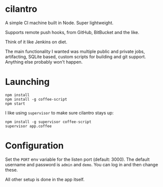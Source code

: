 cilantro
=========

A simple CI machine built in Node. Super lightweight.

Supports remote push hooks, from GitHub, BitBucket and the like.

Think of it like Jenkins on diet.

The main functionality I wanted was multiple public and private jobs, artifacting, SQLite based, custom scripts for building and git support. Anything else probably won't happen.

# Launching

    npm install
    npm install -g coffee-script
    npm start

I like using `supervisor` to make sure cilantro stays up:

    npm install -g supervisor coffee-script
    supervisor app.coffee

# Configuration

Set the `PORT` env variable for the listen port (default: 3000). The default username and password is `admin` and `demo`. You can log in and then change these.

All other setup is done in the app itself.
